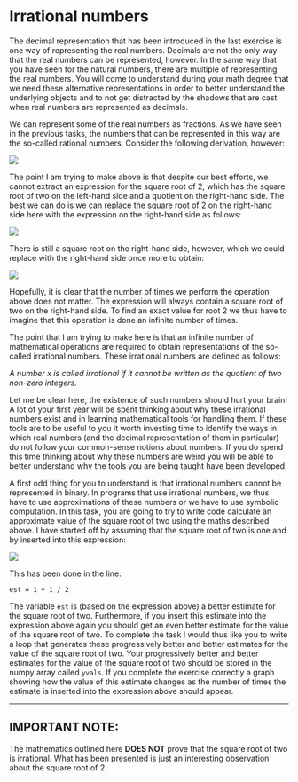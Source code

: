 # Irrational numbers

The decimal representation that has been introduced in the last exercise is one way of representing the real numbers.  Decimals are not the only way that the real numbers can be represented, however.  In the same way that you have seen for the natural numbers, there are multiple of representing the real numbers.  You will come to understand during your math degree that we need these alternative representations in order to better understand the underlying objects and to not get distracted by the shadows that are cast when real numbers are represented as decimals. 

We can represent some of the real numbers as fractions.  As we have seen in the previous tasks, the numbers that can be represented in this way are the so-called rational numbers.  Consider the following derivation, however:

![](https://render.githubusercontent.com/render/math?math=\sqrt{2}=1%2B(\sqrt{2}-1)=1%2B\frac{(\sqrt{2}-1)(\sqrt{2}%2B1)}{\sqrt{2}%2B1}=1%2B\frac{2-1}{\sqrt{2}%2B1}=1%2B\frac{1}{1%2B\sqrt{2}})

The point I am trying to make above is that despite our best efforts, we cannot extract an expression for the square root of 2, which has the square root of two on the left-hand side and a quotient on the right-hand side.  The best we can do is we can replace the square root of 2 on the right-hand side here with the expression on the right-hand side as follows:

![](https://render.githubusercontent.com/render/math?math=\sqrt{2}=1%2B\frac{1}{2%2B\frac{1}{1%2B\sqrt{2}}})

There is still a square root on the right-hand side, however, which we could replace with the right-hand side once more to obtain:

![](https://render.githubusercontent.com/render/math?math=\sqrt{2}=1+\frac{1}{2%2B\frac{1}{1%2B\frac{1}{2%2B\frac{1}{1%2B\sqrt{2}}}})

Hopefully, it is clear that the number of times we perform the operation above does not matter.  The expression will always contain a square root of two on the right-hand side.  To find an exact value for root 2 we thus have to imagine that this operation is done an infinite number of times.

The point that I am trying to make here is that an infinite number of mathematical operations are required to obtain representations of the so-called irrational numbers.  These irrational numbers are defined as follows:

_A number x is called irrational if it cannot be written as the quotient of two non-zero integers._

Let me be clear here, the existence of such numbers should hurt your brain!  A lot of your first year will be spent thinking about why these irrational numbers exist and in learning mathematical tools for handling them.  If these tools are to be useful to you it worth investing time to identify the ways in which real numbers (and the decimal representation of them in particular) do not follow your common-sense notions about numbers.  If you do spend this time thinking about why these numbers are weird you will be able to better understand why the tools you are being taught have been developed.

A first odd thing for you to understand is that irrational numbers cannot be represented in binary.  In programs that use irrational numbers, we thus have to use approximations of these numbers or we have to use symbolic computation.  In this task, you are going to try to write code calculate an approximate value of the square root of two using the maths described above.  I have started off by assuming that the square root of two is one and by inserted into this expression:

![](https://render.githubusercontent.com/render/math?math=\sqrt{2}=1%2B\frac{1}{1%2B\sqrt{2}})

This has been done in the line:

````
est = 1 + 1 / 2
````

The variable `est` is (based on the expression above) a better estimate for the square root of two.  Furthermore, if you insert this estimate into the expression above again you should get an even better estimate for the value of the square root of two.  To complete the task I would thus like you to write a loop that generates these progressively better and better estimates for the value of the square root of two.  Your progressively better and better estimates for the value of the square root of two should be stored in the numpy array called `yvals`.  If you complete the exercise correctly a graph showing how the value of this estimate changes as the number of times the estimate is inserted into the expression above should appear. 

------

## IMPORTANT NOTE: 

The mathematics outlined here __DOES NOT__ prove that the square root of two is irrational.  What has been presented is just an interesting observation about the square root of 2. 
